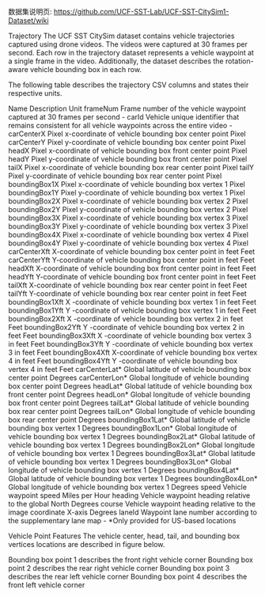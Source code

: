 数据集说明页: https://github.com/UCF-SST-Lab/UCF-SST-CitySim1-Dataset/wiki

Trajectory
The UCF SST CitySim dataset contains vehicle trajectories captured using drone videos. The videos were captured at 30 frames per second. Each row in the trajectory dataset represents a vehicle waypoint at a single frame in the video. Additionally, the dataset describes the rotation-aware vehicle bounding box in each row.

The following table describes the trajectory CSV columns and states their respective units.

Name	Description	Unit
frameNum	Frame number of the vehicle waypoint captured at 30 frames per second	-
carId	Vehicle unique identifier that remains consistent for all vehicle waypoints across the entire video	-
carCenterX	Pixel x-coordinate of vehicle bounding box center point	Pixel
carCenterY	Pixel y-coordinate of vehicle bounding box center point	Pixel
headX	Pixel x-coordinate of vehicle bounding box front center point	Pixel
headY	Pixel y-coordinate of vehicle bounding box front center point	Pixel
tailX	Pixel x-coordinate of vehicle bounding box rear center point	Pixel
tailY	Pixel y-coordinate of vehicle bounding box rear center point	Pixel
boundingBox1X	Pixel x-coordinate of vehicle bounding box vertex 1	Pixel
boundingBox1Y	Pixel y-coordinate of vehicle bounding box vertex 1	Pixel
boundingBox2X	Pixel x-coordinate of vehicle bounding box vertex 2	Pixel
boundingBox2Y	Pixel y-coordinate of vehicle bounding box vertex 2	Pixel
boundingBox3X	Pixel x-coordinate of vehicle bounding box vertex 3	Pixel
boundingBox3Y	Pixel y-coordinate of vehicle bounding box vertex 3	Pixel
boundingBox4X	Pixel x-coordinate of vehicle bounding box vertex 4	Pixel
boundingBox4Y	Pixel y-coordinate of vehicle bounding box vertex 4	Pixel
carCenterXft	X-coordinate of vehicle bounding box center point in feet	Feet
carCenterYft	Y-coordinate of vehicle bounding box center point in feet	Feet
headXft	X-coordinate of vehicle bounding box front center point in feet	Feet
headYft	Y-coordinate of vehicle bounding box front center point in feet	Feet
tailXft	X-coordinate of vehicle bounding box rear center point in feet	Feet
tailYft	Y-coordinate of vehicle bounding box rear center point in feet	Feet
boundingBox1Xft	X -coordinate of vehicle bounding box vertex 1 in feet	Feet
boundingBox1Yft	Y -coordinate of vehicle bounding box vertex 1 in feet	Feet
boundingBox2Xft	X -coordinate of vehicle bounding box vertex 2 in feet	Feet
boundingBox2Yft	Y -coordinate of vehicle bounding box vertex 2 in feet	Feet
boundingBox3Xft	X -coordinate of vehicle bounding box vertex 3 in feet	Feet
boundingBox3Yft	Y -coordinate of vehicle bounding box vertex 3 in feet	Feet
boundingBox4Xft	X-coordinate of vehicle bounding box vertex 4 in feet	Feet
boundingBox4Yft	Y -coordinate of vehicle bounding box vertex 4 in feet	Feet
carCenterLat*	Global latitude of vehicle bounding box center point	Degrees
carCenterLon*	Global longitude of vehicle bounding box center point	Degrees
headLat*	Global latitude of vehicle bounding box front center point	Degrees
headLon*	Global longitude of vehicle bounding box front center point	Degrees
tailLat*	Global latitude of vehicle bounding box rear center point	Degrees
tailLon*	Global longitude of vehicle bounding box rear center point	Degrees
boundingBox1Lat*	Global latitude of vehicle bounding box vertex 1	Degrees
boundingBox1Lon*	Global longitude of vehicle bounding box vertex 1	Degrees
boundingBox2Lat*	Global latitude of vehicle bounding box vertex 1	Degrees
boundingBox2Lon*	Global longitude of vehicle bounding box vertex 1	Degrees
boundingBox3Lat*	Global latitude of vehicle bounding box vertex 1	Degrees
boundingBox3Lon*	Global longitude of vehicle bounding box vertex 1	Degrees
boundingBox4Lat*	Global latitude of vehicle bounding box vertex 1	Degrees
boundingBox4Lon*	Global longitude of vehicle bounding box vertex 1	Degrees
speed	Vehicle waypoint speed	Miles per Hour
heading	Vehicle waypoint heading relative to the global North	Degrees
course	Vehicle waypoint heading relative to the image coordinate X-axis	Degrees
laneId	Waypoint lane number according to the supplementary lane map	-
*Only provided for US-based locations

Vehicle Point Features
The vehicle center, head, tail, and bounding box vertices locations are described in figure below.

Bounding box point 1 describes the front right vehicle corner
Bounding box point 2 describes the rear right vehicle corner
Bounding box point 3 describes the rear left vehicle corner
Bounding box point 4 describes the front left vehicle corner